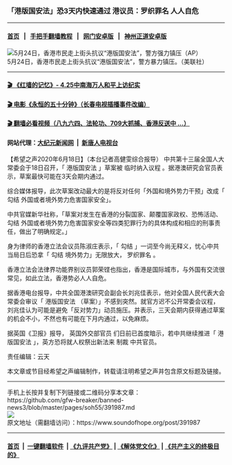 ### 「港版国安法」恐3天内快速通过 港议员：罗织罪名 人人自危
------------------------

#### [首页](https://github.com/gfw-breaker/banned-news3/blob/master/README.md) &nbsp;&nbsp;|&nbsp;&nbsp; [手把手翻墙教程](https://github.com/gfw-breaker/guides/wiki) &nbsp;&nbsp;|&nbsp;&nbsp; [网门安卓版](https://github.com/oGate2/oGate) &nbsp;&nbsp;|&nbsp;&nbsp; [神州正道安卓版](https://github.com/SzzdOgate/update) 



<div><img alt="5月24日，香港市民走上街头抗议“港版国安法”，警方强力镇压（AP）" src="https://img.soundofhope.org/2020-06/1592547039831.jpg"/>
<br/><figcaption class="caption">
 5月24日，香港市民走上街头抗议“港版国安法”，警方暴力镇压。（美联社）
</figcaption></div><hr/>

#### [ 🎬  《红墙的记忆》- 4.25中南海万人和平上访纪实](http://141.164.39.94:10000/videos/legend/425.html)

#### [ 🎬  电影《永恒的五十分钟》（长春电视插播事件改编） ](http://141.164.39.94:10000/videos/news/ComingForYou-2.html)

#### [ 🎬  翻墙必看视频（八九六四、法轮功、709大抓捕、香港反送中 ...）](https://github.com/gfw-breaker/links/blob/master/banned.md)

#### 网站代理：[大纪元新闻网](http://167.172.10.89:10080/gb/) &nbsp;|&nbsp; [新唐人电视台](http://167.172.10.89:8808/gb/)

<div><div class="Content__Wrapper sc-1bvya0-0 grZQxZ">
 <p class="meta-top">
  <span class="meta">
   【希望之声2020年6月18日】（本台记者高健雯综合报导）
  </span>
  中共第十三届全国人大常委会于18日召开，「
  <ok href="/term/289951">
   港版国安法
  </ok>
  」草案被
  <ok href="/term/308404">
   临时纳入议程
  </ok>
  。据港澳研究会官员表示，草案最快可能在3天会期内通过。
 </p>
 <p>
  综合媒体报导，此次草案改动最大的是将反对任何「外国和境外势力干预」改成「
  <ok href="/term/144729">
   勾结
  </ok>
  外国或者境外势力危害国家安全」。
 </p>
 <div class="AD_Embed__Wrap-sc-1xslmin-0 igMuqX module desktop">
  <div>
  </div>
 </div>
 <p>
  中共官媒新华社称，「草案对发生在香港的分裂国家、颠覆国家政权、恐怖活动、
  <ok href="/term/144729">
   勾结
  </ok>
  外国或者境外势力危害国家安全等四类犯罪行为的具体构成和相应的刑事责任，做出了明确规定。」
 </p>
 <p>
  身为律师的香港立法会议员陈淑庄表示，「
  <ok href="/term/144729">
   勾结
  </ok>
  」一词至今尚无释义，忧心中共当局日后恐拿「
  <ok href="/term/144729">
   勾结
  </ok>
  境外势力」无限放大，
  <ok href="/term/308407">
   罗织罪名
  </ok>
  。
 </p>
 <p>
  香港立法会法律界功能界别议员郭荣铿也指出，香港是国际城市，与外国有交流很常见，如此立法，香港势必人人自危。
 </p>
 <p>
  据香港电台报导，中共全国港澳研究会副会长刘兆佳表示，他对全国人民代表大会常委会审议「
  <ok href="/term/289951">
   港版国安法
  </ok>
  （草案）」不感到突然。就官方迟不公开常委会议程，刘兆佳认为可能是避免「反对势力」动员施压。并表示，三天会期内获得通过草案的机会不小，不然也有可能在下月内通过，以免麻烦。
 </p>
 <p>
  据英国《卫报》报导，
  <ok href="/term/308410">
   英国外交部官员
  </ok>
  们日前已首度暗示，若中共继续推进「
  <ok href="/term/289951">
   港版国安法
  </ok>
  」，英方恐将就人权祭出新法来
  <ok href="/term/8213">
   制裁
  </ok>
  中共官员。
 </p>
 <p class="meta-btm">
  责任编辑：云天
 </p>
 <p class="meta-btm">
  本文章或节目经希望之声编辑制作，转载请注明希望之声并包含原文标题及链接。
 </p>
</div>
</div>
<hr/>
手机上长按并复制下列链接或二维码分享本文章：<br/>
https://github.com/gfw-breaker/banned-news3/blob/master/pages/soh55/391987.md <br/>
<a href='https://github.com/gfw-breaker/banned-news3/blob/master/pages/soh55/391987.md'><img src='https://github.com/gfw-breaker/banned-news3/blob/master/pages/soh55/391987.md.png'/></a> <br/>
原文地址（需翻墙访问）：https://www.soundofhope.org/post/391987


------------------------
#### [首页](https://github.com/gfw-breaker/banned-news3/blob/master/README.md) &nbsp;|&nbsp; [一键翻墙软件](https://github.com/gfw-breaker/nogfw/blob/master/README.md) &nbsp;| [《九评共产党》](https://github.com/gfw-breaker/9ping.md/blob/master/README.md#九评之一评共产党是什么) | [《解体党文化》](https://github.com/gfw-breaker/jtdwh.md/blob/master/README.md) | [《共产主义的终极目的》](https://github.com/gfw-breaker/gczydzjmd.md/blob/master/README.md)


<img src='http://gfw-breaker.win/banned-news3/pages/soh55/391987.md' width='0px' height='0px'/>